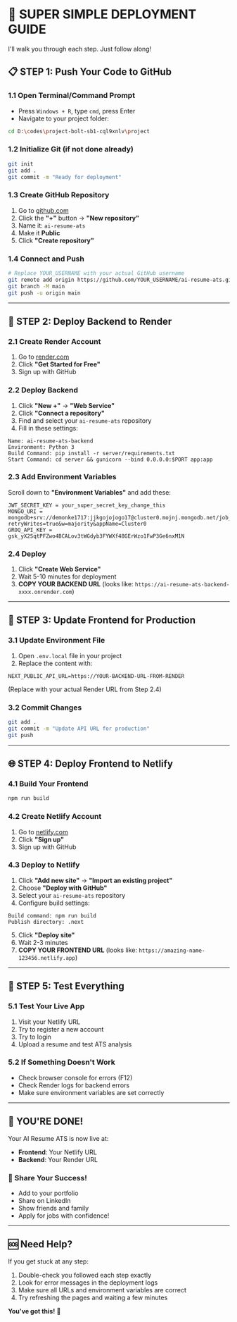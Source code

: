 # 🚀 SUPER SIMPLE DEPLOYMENT GUIDE

I'll walk you through each step. Just follow along!

## 📋 STEP 1: Push Your Code to GitHub

### 1.1 Open Terminal/Command Prompt
- Press `Windows + R`, type `cmd`, press Enter
- Navigate to your project folder:
```bash
cd D:\codes\project-bolt-sb1-cql9xnlv\project
```

### 1.2 Initialize Git (if not done already)
```bash
git init
git add .
git commit -m "Ready for deployment"
```

### 1.3 Create GitHub Repository
1. Go to [github.com](https://github.com)
2. Click the **"+"** button → **"New repository"**
3. Name it: `ai-resume-ats`
4. Make it **Public**
5. Click **"Create repository"**

### 1.4 Connect and Push
```bash
# Replace YOUR_USERNAME with your actual GitHub username
git remote add origin https://github.com/YOUR_USERNAME/ai-resume-ats.git
git branch -M main
git push -u origin main
```

---

## 🐍 STEP 2: Deploy Backend to Render

### 2.1 Create Render Account
1. Go to [render.com](https://render.com)
2. Click **"Get Started for Free"**
3. Sign up with GitHub

### 2.2 Deploy Backend
1. Click **"New +"** → **"Web Service"**
2. Click **"Connect a repository"**
3. Find and select your `ai-resume-ats` repository
4. Fill in these settings:

```
Name: ai-resume-ats-backend
Environment: Python 3
Build Command: pip install -r server/requirements.txt
Start Command: cd server && gunicorn --bind 0.0.0.0:$PORT app:app
```

### 2.3 Add Environment Variables
Scroll down to **"Environment Variables"** and add these:

```
JWT_SECRET_KEY = your_super_secret_key_change_this
MONGO_URI = mongodb+srv://demonke1717:jjkgojojogo17@cluster0.mojnj.mongodb.net/job_portal?retryWrites=true&w=majority&appName=Cluster0
GROQ_API_KEY = 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
```

### 2.4 Deploy
1. Click **"Create Web Service"**
2. Wait 5-10 minutes for deployment
3. **COPY YOUR BACKEND URL** (looks like: `https://ai-resume-ats-backend-xxxx.onrender.com`)

---

## 🎨 STEP 3: Update Frontend for Production

### 3.1 Update Environment File
1. Open `.env.local` file in your project
2. Replace the content with:
```
NEXT_PUBLIC_API_URL=https://YOUR-BACKEND-URL-FROM-RENDER
```
(Replace with your actual Render URL from Step 2.4)

### 3.2 Commit Changes
```bash
git add .
git commit -m "Update API URL for production"
git push
```

---

## 🌐 STEP 4: Deploy Frontend to Netlify

### 4.1 Build Your Frontend
```bash
npm run build
```

### 4.2 Create Netlify Account
1. Go to [netlify.com](https://netlify.com)
2. Click **"Sign up"**
3. Sign up with GitHub

### 4.3 Deploy to Netlify
1. Click **"Add new site"** → **"Import an existing project"**
2. Choose **"Deploy with GitHub"**
3. Select your `ai-resume-ats` repository
4. Configure build settings:

```
Build command: npm run build
Publish directory: .next
```

5. Click **"Deploy site"**
6. Wait 2-3 minutes
7. **COPY YOUR FRONTEND URL** (looks like: `https://amazing-name-123456.netlify.app`)

---

## 🧪 STEP 5: Test Everything

### 5.1 Test Your Live App
1. Visit your Netlify URL
2. Try to register a new account
3. Try to login
4. Upload a resume and test ATS analysis

### 5.2 If Something Doesn't Work
- Check browser console for errors (F12)
- Check Render logs for backend errors
- Make sure environment variables are set correctly

---

## 🎉 YOU'RE DONE!

Your AI Resume ATS is now live at:
- **Frontend**: Your Netlify URL
- **Backend**: Your Render URL

### 📱 Share Your Success!
- Add to your portfolio
- Share on LinkedIn
- Show friends and family
- Apply for jobs with confidence!

---

## 🆘 Need Help?

If you get stuck at any step:
1. Double-check you followed each step exactly
2. Look for error messages in the deployment logs
3. Make sure all URLs and environment variables are correct
4. Try refreshing the pages and waiting a few minutes

**You've got this!** 🚀
